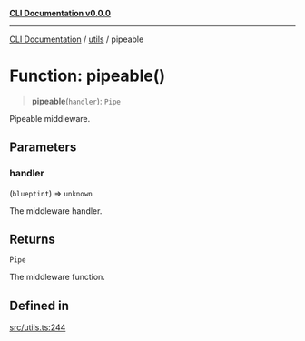 [**CLI Documentation v0.0.0**](../../README.md)

***

[CLI Documentation](../../modules.md) / [utils](../README.md) / pipeable

# Function: pipeable()

> **pipeable**(`handler`): `Pipe`

Pipeable middleware.

## Parameters

### handler

(`blueptint`) => `unknown`

The middleware handler.

## Returns

`Pipe`

The middleware function.

## Defined in

[src/utils.ts:244](https://github.com/stonemjs/cli/blob/7903e21087d732d9d42947a348eb3c473963e042/src/utils.ts#L244)
